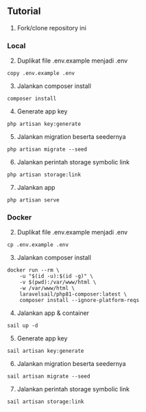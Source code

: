 ## Tutorial

1. Fork/clone repository ini

### Local

2. Duplikat file .env.example menjadi .env
```
copy .env.example .env
```
3. Jalankan composer install
```
composer install
```
4. Generate app key
```
php artisan key:generate
```
5. Jalankan migration beserta seedernya
```
php artisan migrate --seed
```
6. Jalankan perintah storage symbolic link
```
php artisan storage:link
```
7. Jalankan app
```
php artisan serve
```

### Docker

2. Duplikat file .env.example menjadi .env
```
cp .env.example .env
```
3. Jalankan composer install
```shell
docker run --rm \
    -u "$(id -u):$(id -g)" \
    -v $(pwd):/var/www/html \
    -w /var/www/html \
    laravelsail/php81-composer:latest \
    composer install --ignore-platform-reqs
```
4. Jalankan app & container
```
sail up -d
```
5. Generate app key
```
sail artisan key:generate
```
6. Jalankan migration beserta seedernya
```
sail artisan migrate --seed
```
7. Jalankan perintah storage symbolic link
```
sail artisan storage:link
```
